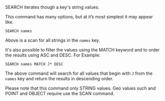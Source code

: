 <!--
layout:  index.html
title:   SEARCH - Tile38
class:   command
command: search
-->

SEARCH iterates though a key's string values.

This command has many options, but at it’s most simplest it may appear like.

```tile38
SEARCH names
```

Above is a scan for all strings in the `names` key. 

It's also possible to filter the values using the MATCH keyword and to order the results using ASC and DESC.
For Example:

```tile38
SEARCH names MATCH J* DESC
```

The above command will search for all values that begin with `J` from the `names` key and return the results in descending order.

Please note that this command only STRING values. 
Geo values such and POINT and OBJECT require use the SCAN command.
